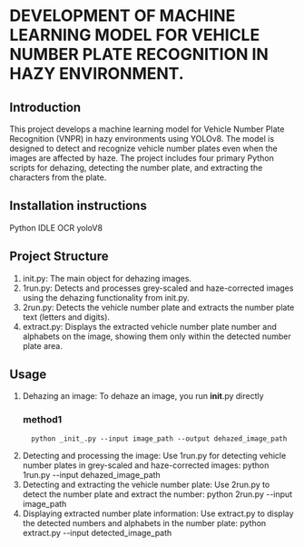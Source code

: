 # DEVELOPMENT OF MACHINE LEARNING MODEL FOR VEHICLE NUMBER PLATE RECOGNITION IN HAZY ENVIRONMENT.
## Introduction
This project develops a machine learning model for Vehicle Number Plate Recognition (VNPR) in hazy environments using YOLOv8. The model is designed to detect and recognize vehicle number plates even when the images are affected by haze. The project includes four primary Python scripts for dehazing, detecting the number plate, and extracting the characters from the plate.

## Installation instructions
Python IDLE
OCR
yoloV8

## Project Structure
1. init.py: The main object for dehazing images.
2. 1run.py: Detects and processes grey-scaled and haze-corrected images using the dehazing functionality from init.py.
3. 2run.py: Detects the vehicle number plate and extracts the number plate text (letters and digits).
4. extract.py: Displays the extracted vehicle number plate number and alphabets on the image, showing them only within the detected number plate area.

## Usage
1. Dehazing an image: To dehaze an image, you run __init__.py directly
   ### method1
   ```
     python _init_.py --input image_path --output dehazed_image_path
   ```
3. Detecting and processing the image: Use 1run.py for detecting vehicle number plates in grey-scaled and haze-corrected images:
     python 1run.py --input dehazed_image_path
4. Detecting and extracting the vehicle number plate: Use 2run.py to detect the number plate and extract the number:
   python 2run.py --input image_path
5. Displaying extracted number plate information: Use extract.py to display the detected numbers and alphabets in the number plate:
   python extract.py --input detected_image_path




   



